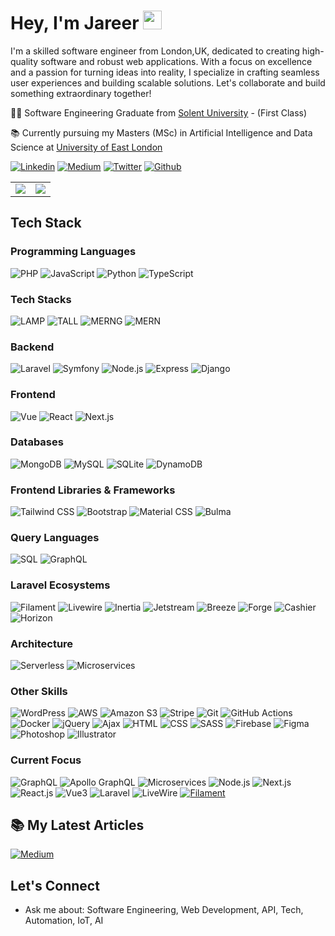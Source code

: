 # Hey, I'm Jareer <img src="https://media.giphy.com/media/QssGEmpkyEOhBCb7e1/giphy.gif" width="30">

I'm a skilled software engineer from London,UK, dedicated to creating high-quality software and robust web applications. With a focus on excellence and a passion for turning ideas into reality, I specialize in crafting seamless user experiences and building scalable solutions. Let's collaborate and build something extraordinary together!

👨‍🎓 Software Engineering Graduate from [Solent University](https://www.solent.ac.uk/courses/undergraduate/software-engineering-bsc) - (First Class)

📚 Currently pursuing my Masters (MSc) in Artificial Intelligence and Data Science at [University of East London](https://uel.ac.uk/postgraduate/courses/msc-ai-data-science)

<p>
  <a href="https://www.linkedin.com/in/jareer-zeenam/" target="_blank"><img alt="Linkedin" src="https://img.shields.io/badge/LinkedIn-0077B5?style=for-the-badge&logo=linkedin&logoColor=white"/></a>
  <a href="https://medium.com/@jareerzeenam" target="_blank"><img alt="Medium" src="https://img.shields.io/badge/Medium-12100E?style=for-the-badge&logo=medium&logoColor=white"/></a>
  <a href="https://twitter.com/Jareer28" target="_blank"><img alt="Twitter" src="https://img.shields.io/badge/twitter-%231DA1F2.svg?&style=for-the-badge&logo=twitter&logoColor=white"/></a>
  <a href="https://github.com/jareerzeenam" target="_blank"><img alt="Github" src="https://img.shields.io/badge/GitHub-%2312100E.svg?&style=for-the-badge&logo=Github&logoColor=white"/></a>
</p>

<table>
  <tr>
    <td>
      <img src="https://github-readme-stats.vercel.app/api/top-langs/?username=jareerzeenam&layout=compact&theme=github_dark&bg_color=0d1117&v=2&langs_count=10"/>
    </td>
    <td>
      <img src="https://github-readme-stats.vercel.app/api?username=jareerzeenam&rank_icon=github&show_icons=true&theme=github_dark&bg_color=0d1117&v=2&hide=issues&show=prs_merged,prs_merged_percentage"/>
    </td>
  </tr>
</table>


## Tech Stack
### Programming Languages
![PHP](https://img.shields.io/badge/-PHP-777BB4?style=flat&logo=php&logoColor=white)
![JavaScript](https://img.shields.io/badge/-JavaScript-F7DF1E?style=flat&logo=javascript&logoColor=black)
![Python](https://img.shields.io/badge/-Python-3776AB?style=flat&logo=python&logoColor=white)
![TypeScript](https://img.shields.io/badge/-TypeScript-007ACC?style=flat&logo=typescript&logoColor=white)


### Tech Stacks
![LAMP](https://img.shields.io/badge/-LAMP-FCC624?style=flat)
![TALL](https://img.shields.io/badge/-TALL-61DAFB?style=flat)
![MERNG](https://img.shields.io/badge/-MERNG-E10098?style=flat)
![MERN](https://img.shields.io/badge/-MERN-61DAFB?style=flat)


### Backend
![Laravel](https://img.shields.io/badge/-Laravel-FF2D20?style=flat&logo=laravel&logoColor=white)
![Symfony](https://img.shields.io/badge/-Symfony-000000?style=flat&logo=symfony&logoColor=white)
![Node.js](https://img.shields.io/badge/-Node.js-339933?style=flat&logo=node.js&logoColor=white)
![Express](https://img.shields.io/badge/-Express-000000?style=flat&logo=express&logoColor=white)
![Django](https://img.shields.io/badge/-Django-092E20?style=flat&logo=django&logoColor=white)

### Frontend
![Vue](https://img.shields.io/badge/-Vue-4FC08D?style=flat&logo=vue.js&logoColor=white)
![React](https://img.shields.io/badge/-React-61DAFB?style=flat&logo=react&logoColor=white)
![Next.js](https://img.shields.io/badge/-Next.js-000000?style=flat&logo=next.js&logoColor=white)

### Databases
![MongoDB](https://img.shields.io/badge/-MongoDB-47A248?style=flat&logo=mongodb&logoColor=white)
![MySQL](https://img.shields.io/badge/-MySQL-4479A1?style=flat&logo=mysql&logoColor=white)
![SQLite](https://img.shields.io/badge/-SQLite-003B57?style=flat&logo=sqlite&logoColor=white)
![DynamoDB](https://img.shields.io/badge/-DynamoDB-4053D6?style=flat&logo=amazon-dynamodb&logoColor=white)

### Frontend Libraries & Frameworks
![Tailwind CSS](https://img.shields.io/badge/-Tailwind_CSS-38B2AC?style=flat&logo=tailwind-css&logoColor=white)
![Bootstrap](https://img.shields.io/badge/-Bootstrap-7952B3?style=flat&logo=bootstrap&logoColor=white)
![Material CSS](https://img.shields.io/badge/-Material_CSS-2196F3?style=flat&logo=material-design&logoColor=white)
![Bulma](https://img.shields.io/badge/-Bulma-00D1B2?style=flat&logo=bulma&logoColor=white)

### Query Languages
![SQL](https://img.shields.io/badge/-SQL-4479A1?style=flat&logo=sql&logoColor=white)
![GraphQL](https://img.shields.io/badge/-GraphQL-E10098?style=flat&logo=graphql&logoColor=white)

### Laravel Ecosystems
![Filament](https://img.shields.io/badge/-Filament-FF9A00?style=flat&logo=laravel&logoColor=white)
![Livewire](https://img.shields.io/badge/-Livewire-FF1985?style=flat&logo=laravel&logoColor=white)
![Inertia](https://img.shields.io/badge/-Inertia-7952B3?style=flat&logo=laravel&logoColor=white)
![Jetstream](https://img.shields.io/badge/-Jetstream-8A3391?style=flat&logo=laravel&logoColor=white)
![Breeze](https://img.shields.io/badge/-Breeze-FEC111?style=flat&logo=laravel&logoColor=white)
![Forge](https://img.shields.io/badge/-Forge-0B996E?style=flat&logo=laravel&logoColor=white)
![Cashier](https://img.shields.io/badge/-Cashier-88CE02?style=flat&logo=laravel&logoColor=white)
![Horizon](https://img.shields.io/badge/-Horizon-844FBA?style=flat&logo=laravel&logoColor=white)
### Architecture
![Serverless](https://img.shields.io/badge/-Serverless-FD5750?style=flat&logo=serverless&logoColor=white)
![Microservices](https://img.shields.io/badge/-Microservices-47A248?style=flat&logo=microservices&logoColor=white)


### Other Skills
![WordPress](https://img.shields.io/badge/-WordPress-21759B?style=flat&logo=wordpress&logoColor=white)
![AWS](https://img.shields.io/badge/-AWS-232F3E?style=flat&logo=amazon-aws&logoColor=white)
![Amazon S3](https://img.shields.io/badge/-Amazon_S3-569A31?style=flat&logo=amazon-s3&logoColor=white)
![Stripe](https://img.shields.io/badge/-Stripe-008CDD?style=flat&logo=stripe&logoColor=white)
![Git](https://img.shields.io/badge/-Git-F05032?style=flat&logo=git&logoColor=white)
![GitHub Actions](https://img.shields.io/badge/-Github_Actions-2088FF?style=flat-square&logo=github-actions&logoColor=white)
![Docker](https://img.shields.io/badge/-Docker-2496ED?style=flat&logo=docker&logoColor=white)
![jQuery](https://img.shields.io/badge/-jQuery-0769AD?style=flat&logo=jquery&logoColor=white)
![Ajax](https://img.shields.io/badge/-Ajax-0769AD?style=flat&logo=ajax&logoColor=white)
![HTML](https://img.shields.io/badge/-HTML-E34F26?style=flat&logo=html5&logoColor=white)
![CSS](https://img.shields.io/badge/-CSS-1572B6?style=flat&logo=css3&logoColor=white)
![SASS](https://img.shields.io/badge/-SASS-CC6699?style=flat&logo=sass&logoColor=white)
![Firebase](https://img.shields.io/badge/-Firebase-FFCA28?style=flat&logo=firebase&logoColor=white)
![Figma](https://img.shields.io/badge/-Figma-F24E1E?style=flat&logo=figma&logoColor=white)
![Photoshop](https://img.shields.io/badge/-Photoshop-31A8FF?style=flat&logo=adobe-photoshop&logoColor=white)
![Illustrator](https://img.shields.io/badge/-Illustrator-FF9A00?style=flat&logo=adobe-illustrator&logoColor=white)

### Current Focus
![GraphQL](https://img.shields.io/badge/-GraphQL-E10098?style=flat&logo=graphql&logoColor=white)
![Apollo GraphQL](https://img.shields.io/badge/-Apollo_GraphQL-311C87?style=flat&logo=apollo-graphql&logoColor=white)
![Microservices](https://img.shields.io/badge/-Microservices-47A248?style=flat&logo=microservices&logoColor=white)
![Node.js](https://img.shields.io/badge/-Node.js-339933?style=flat&logo=node.js&logoColor=white)
![Next.js](https://img.shields.io/badge/-Next.js-000000?style=flat&logo=next.js&logoColor=white)
![React.js](https://img.shields.io/badge/-React.js-61DAFB?style=flat&logo=react&logoColor=white)
![Vue3](https://img.shields.io/badge/-Vue3-4FC08D?style=flat&logo=vue.js&logoColor=white)
![Laravel](https://img.shields.io/badge/-Laravel-FF2D20?style=flat&logo=laravel&logoColor=white)
![LiveWire](https://img.shields.io/badge/-LiveWire-FF1985?style=flat&logo=laravel&logoColor=white)
[![Filament](https://img.shields.io/badge/-Filament-FF9A00?style=flat&logo=laravel&logoColor=white)](/#!)

## 📚 My Latest Articles

[![Medium](https://img.shields.io/badge/My_Medium_Articles-12100E?style=for-the-badge&logo=medium&logoColor=white)](https://medium.com/@jareerzeenam)


## Let's Connect
- Ask me about: Software Engineering, Web Development, API, Tech, Automation, IoT, AI
